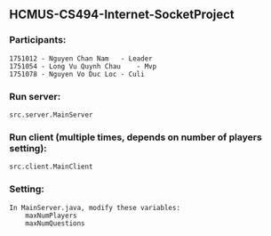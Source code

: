 ## HCMUS-CS494-Internet-SocketProject

### Participants:
	1751012 - Nguyen Chan Nam	- Leader
	1751054 - Long Vu Quynh Chau	- Mvp
	1751078 - Nguyen Vo Duc Loc	- Culi

### Run server:
	src.server.MainServer

### Run client (multiple times, depends on number of players setting):
	src.client.MainClient
	
### Setting:
	In MainServer.java, modify these variables:
		maxNumPlayers
		maxNumQuestions
